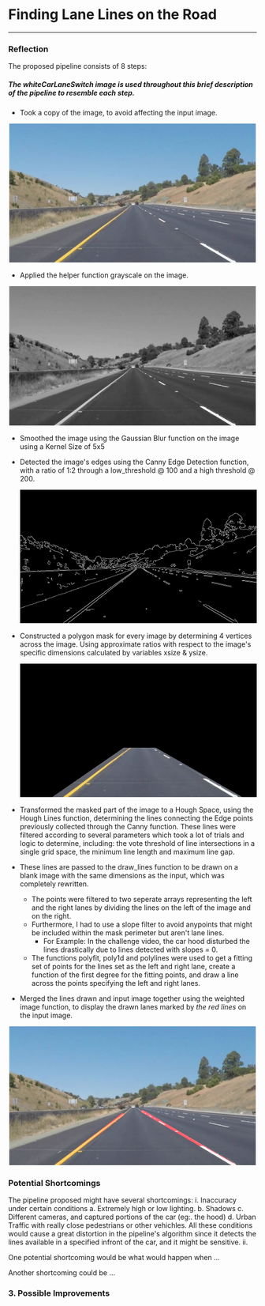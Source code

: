 # **Finding Lane Lines on the Road** 
---

### Reflection

The proposed pipeline consists of 8 steps:

##### *The whiteCarLaneSwitch image is used throughout this brief description of the pipeline to resemble each step.*

  - Took a copy of the image, to avoid affecting the input image.
  
  <p align="center"><img src="./my_examples/whiteCarLaneSwitch.jpg" width="500"></p>
  
  - Applied the helper function grayscale on the image.
  
  <p align="center"><img src="./my_examples/grayscale.jpg" width="500"></p>
  
  - Smoothed the image using the Gaussian Blur function on the image using a Kernel Size of 5x5 
  - Detected the image's edges using the Canny Edge Detection function, with a ratio of 1:2 through a low_threshold @ 100 and a
      high threshold @ 200.
      
      <p align="center"><img src="./my_examples/edges.jpg" width="500"></p>
      
  - Constructed a polygon mask for every image by determining 4 vertices across the image. Using approximate ratios with respect to
      the image's specific dimensions calculated by variables xsize & ysize.
      
      <p align="center"><img src="./my_examples/mask.jpg" width="500"></p>
      
  - Transformed the masked part of the image to a Hough Space, using the Hough Lines function, determining the lines connecting the            Edge points previously collected through the Canny function. These lines were filtered according to several parameters which              took a lot of trials and logic to determine, including: the vote threshold of line intersections in a single grid space, the              minimum line length and maximum line gap.
  
  - These lines are passed to the draw_lines function to be drawn on a blank image with the same dimensions as the input, which was completely rewritten.
      * The points were filtered to two seperate arrays representing the left and the right lanes by dividing the lines on the left               of the image and on the right.
      * Furthermore, I had to use a slope filter to avoid anypoints that might be included within the mask perimeter but aren't lane               lines.
          - For Example: In the challenge video, the car hood disturbed the lines drastically due to lines detected with slopes = 0.
      * The functions polyfit, poly1d and polylines were used to get a fitting set of points for the lines set as the left and right lane, create a function of the first degree for the fitting points, and draw a line across the points specifying the left and right lanes. 
  
  - Merged the lines drawn and input image together using the weighted image function, to display the drawn lanes marked by *the red lines* on the input image.
  
  <p align="center"><img src="./my_examples/lanes.jpg" width="500"></p>
  
### Potential Shortcomings

The pipeline proposed might have several shortcomings:
i. Inaccuracy under certain conditions
a. Extremely high or low lighting.
b. Shadows
c. Different cameras, and captured portions of the car (eg:. the hood)
d. Urban Traffic with really close pedestrians or other vehichles.
All these conditions would cause a great distortion in the pipeline's algorithm since it detects the lines available in a specified infront of the car, and it might be sensitive.
ii. 

One potential shortcoming would be what would happen when ... 

Another shortcoming could be ...


### 3. Possible Improvements

